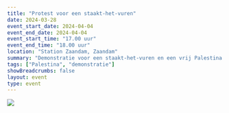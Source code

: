 ```yaml
---
title: "Protest voor een staakt-het-vuren"
date: 2024-03-28
event_start_date: 2024-04-04
event_end_date: 2024-04-04
event_start_time: "17.00 uur"
event_end_time: "18.00 uur"
location: "Station Zaandam, Zaandam"
summary: "Demonstratie voor een staakt-het-vuren en een vrij Palestina."
tags: ["Palestina", "demonstratie"]
showBreadcrumbs: false
layout: event
type: event
---
```


![](/img/...)